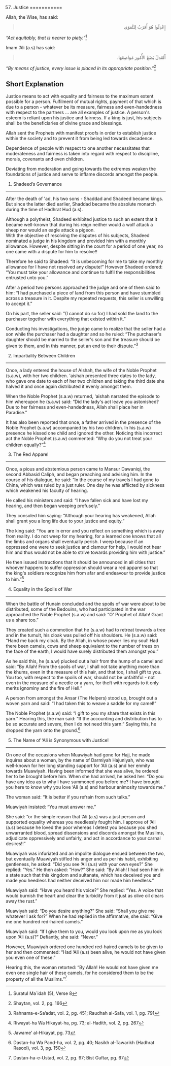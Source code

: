 57. Justice
===========

Allah, the Wise, has said:

<blockquote dir="rtl">
  <p>
إِعْدِلُوا هُوَ أََقرَبُ لِلتَّقوَى
  </p>
</blockquote>

*“Act equitably, that is nearer to piety.”*[^1]

Imam ‘Ali (a.s) has said:

<blockquote dir="rtl">
  <p>
أََلعَدلُ يَضَعُ الأُُمُورَ مَوَاضِعَهَا.
  </p>
</blockquote>

*“By means of justice, every issue is placed in its appropriate
position.”*[^2]

Short Explanation
-----------------

Justice means to act with equality and fairness to the maximum extent
possible for a person. Fulfilment of mutual rights, payment of that
which is due to a person - whatever be its measure, fairness and
even-handedness with respect to the partners … are all examples of
justice. A person's esteem is reliant upon his justice and fairness. If
a king is just, his subjects shall be the beneficiaries of divine grace
and blessings.

Allah sent the Prophets with manifest proofs in order to establish
justice within the society and to prevent it from being led towards
decadence.

Dependence of people with respect to one another necessitates that
moderateness and fairness is taken into regard with respect to
discipline, morals, covenants and even children.

Deviating from moderation and going towards the extremes weaken the
foundations of justice and serve to inflame discords amongst the people.

1) Shadeed’s Governance
-----------------------

After the death of 'ad, his two sons - Shaddad and Shadeed became kings.
But since the latter died earlier, Shaddad became the absolute monarch
during the time of Hadhrat Hud (a.s).

Although a polytheist, Shadeed exhibited justice to such an extent that
it became well-known that during his reign neither would a wolf attack a
sheep nor would an eagle attack a pigeon.  
 With the objective of resolving the disputes of his subjects, Shadeed
nominated a judge in his kingdom and provided him with a monthly
allowance. However, despite sitting in the court for a period of one
year, no one came with a dispute for him to resolve!!

Therefore he said to Shadeed: “It is unbecoming for me to take my
monthly allowance for I have not resolved any dispute!” However Shadeed
ordered: “You must take your allowance and continue to fulfil the
responsibilities entrusted unto you.”

After a period two persons approached the judge and one of them said to
him: “I had purchased a piece of land from this person and have stumbled
across a treasure in it. Despite my repeated requests, this seller is
unwilling to accept it.”

On his part, the seller said: ”(I cannot do so for) I had sold the land
to the purchaser together with everything that existed within it.”

Conducting his investigations, the judge came to realize that the seller
had a son while the purchaser had a daughter and so he ruled: “The
purchaser's daughter should be married to the seller's son and the
treasure should be given to them, and in this manner, put an end to
their dispute.”[^3]

2) Impartiality Between Children
--------------------------------

Once, a lady entered the house of Aishah, the wife of the Noble Prophet
(s.a.w), with her two children. 'aishah presented three dates to the
lady, who gave one date to each of her two children and taking the third
date she halved it and once again distributed it evenly amongst them.

When the Noble Prophet (s.a.w) returned, 'aishah narrated the episode to
him whereupon he (s.a.w) said: “Did the lady's act leave you astonished?
Due to her fairness and even-handedness, Allah shall place her in
Paradise.”

It has also been reported that once, a father arrived in the presence of
the Noble Prophet (s.a.w) accompanied by his two children. In his
(s.a.w) presence he kissed one child and ignored the other. Noticing
this incorrect act the Noble Prophet (s.a.w) commented: “Why do you not
treat your children equally?”[^4]

3) The Red Apparel
------------------

Once, a pious and abstemious person came to Mansur Dawaniqi, the second
Abbasid Caliph, and began preaching and advising him. In the course of
his dialogue, he said: “In the course of my travels I had gone to China,
which was ruled by a just ruler. One day he was afflicted by sickness
which weakened his faculty of hearing.

He called his ministers and said: “I have fallen sick and have lost my
hearing, and then began weeping profusely.”

They consoled him saying: “Although your hearing has weakened, Allah
shall grant you a long life due to your justice and equity.”

The king said: “You are in error and you reflect on something which is
away from reality. I do not weep for my hearing, for a learned one knows
that all the limbs and organs shall eventually perish. I weep because if
an oppressed one were to seek justice and clamour for help, I would not
hear him and thus would not be able to strive towards providing him with
justice.”

He then issued instructions that it should be announced in all cities
that whoever happens to suffer oppression should wear a red apparel so
that the king's soldiers recognize him from afar and endeavour to
provide justice to him.”[^5]

4) Equality in the Spoils of War
--------------------------------

When the battle of Hunain concluded and the spoils of war were about to
be distributed, some of the Bedouins, who had participated in the war
approached the Noble Prophet (s.a.w) and said: “O' Prophet of Allah!
Grant us a share too.”

They created such a commotion that he (s.a.w) had to retreat towards a
tree and in the tumult, his cloak was pulled off his shoulders. He
(s.a.w) said: “Hand me back my cloak. By the Allah, in whose power lies
my soul! Had there been camels, cows and sheep equivalent to the number
of trees on the face of the earth, I would have surely distributed them
amongst you.”

As he said this, he (s.a.w) plucked out a hair from the hump of a camel
and said: “By Allah! From the spoils of war, I shall not take anything
more than the khums, even in the measure of this hair, and that too, I
shall gift to you. You too, with respect to the spoils of war, should
not be unfaithful - not even in the measure of a needle or a yarn, for
theft with regards to it only merits ignominy and the fire of Hell.”

A person from amongst the Ansar (The Helpers) stood up, brought out a
woven yarn and said: “I had taken this to weave a saddle for my camel!”

The Noble Prophet (s.a.w) said: “I gift to you my share that exists in
this yarn.” Hearing this, the man said: “If the accounting and
distribution has to be so accurate and severe, then I do not need this
yarn.” Saying this, he dropped the yarn onto the ground.[^6]

5) The Name of ‘Ali is Synonymous with Justice!
-----------------------------------------------

On one of the occasions when Muawiyah had gone for Hajj, he made
inquires about a woman, by the name of Darmiyah Hajuniyah, who was
well-known for her long standing support for ‘Ali (a.s) and her enmity
towards Muawiyah. Having been informed that she was alive, he ordered
her to be brought before him. When she had arrived, he asked her: “Do
you have any idea as to why I have summoned you before me? I have
brought you here to know why you love ‘Ali (a.s) and harbour animosity
towards me.”

The woman said: “It is better if you refrain from such talks.”

Muawiyah insisted: “You must answer me.”

She said: “or the simple reason that ‘Ali (a.s) was a just person and
supported equality whereas you needlessly fought him. I approve of ‘Ali
(a.s) because he loved the poor whereas I detest you because you shed
unwarranted blood, spread dissensions and discords amongst the Muslims,
adjudicate oppressively and unfairly, and act in accordance to your
carnal desires!!”

Muawiyah was infuriated and an impolite dialogue ensued between the two,
but eventually Muawiyah stifled his anger and as per his habit,
exhibiting gentleness, he asked: “Did you see ‘Ali (a.s) with your own
eyes?” She replied: “Yes.” He then asked: “How?” She said: “By Allah! I
had seen him in a state such that this kingdom and sultanate, which has
deceived you and made you heedless had neither deceived him nor made him
heedless.”

Muawiyah said: “Have you heard his voice?” She replied: “Yes. A voice
that would burnish the heart and clear the turbidity from it just as
olive oil clears away the rust.”

Muawiyah said: “Do you desire anything?” She said: “Shall you give me
whatever I ask for?” When he had replied in the affirmative, she said:
“Give me one hundred red-haired camels.”

Muawiyah said: “If I give them to you, would you look upon me as you
look upon ‘Ali (a.s)?” Defiantly, she said: “Never.”

However, Muawiyah ordered one hundred red-haired camels to be given to
her and then commented: “Had ‘Ali (a.s) been alive, he would not have
given you even one of these.”

Hearing this, the woman retorted: “By Allah! He would not have given me
even one single hair of these camels, for he considered them to be the
property of all the Muslims.”[^7]

[^1]: Suratul Ma\`idah (5), Verse 8

[^2]: Shaytan, vol. 2, pg. 166

[^3]: Rahnama-e-Sa’adat, vol. 2, pg. 451; Raudhah al-Safa, vol. 1, pg.
791

[^4]: Riwayat-ha Wa Hikayat-ha, pg. 73; al-Hadith, vol. 2, pg. 267

[^5]: Jawame’ al-Hikayat, pg. 73

[^6]: Dastan-ha Wa Pand-ha, vol. 2, pg. 40; Nasikh al-Tawarikh (Hadhrat
Rasool), vol. 3, pg. 150

[^7]: Dastan-ha-e-Ustad, vol. 2, pg. 97; Bist Guftar, pg. 67


